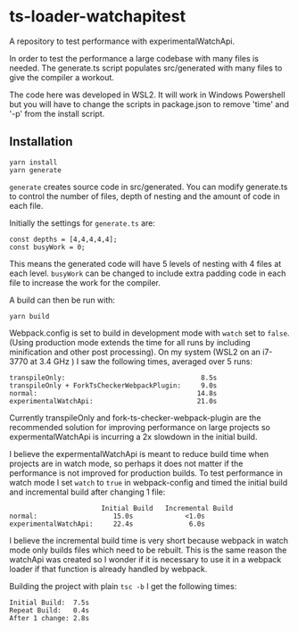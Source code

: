# ts-loader-watchapitest
A repository to test performance with experimentalWatchApi.

In order to test the performance a large codebase with many files is needed.  The generate.ts script populates src/generated with many files to give the compiler a workout.

The code here was developed in WSL2. It will work in Windows Powershell but you will have to change the scripts in package.json to remove 'time' and '-p' from the install script.

## Installation

```
yarn install
yarn generate
```

<code>generate</code> creates source code in src/generated.  You can modify generate.ts to control the number of files, depth of nesting and the amount of code in each file.

Initially the settings for <code>generate.ts</code> are:
```
const depths = [4,4,4,4,4];
const busyWork = 0;
```

This means the generated code will have 5 levels of nesting with 4 files at each level.  <code>busyWork</code> can be changed to include extra padding code in each file to increase the work for the compiler.

A build can then be run with:
```
yarn build
```

Webpack.config is set to build in development mode with <code>watch</code> set to <code>false</code>. (Using production mode extends the time for all runs by including minification and other post processing).  On my system (WSL2 on an i7-3770 at 3.4 GHz ) I saw the following times, averaged over 5 runs:

```
transpileOnly:                                  8.5s
transpileOnly + ForkTsCheckerWebpackPlugin:     9.0s
normal:                                        14.8s
experimentalWatchApi:                          21.0s
```

Currently transpileOnly and fork-ts-checker-webpack-plugin are the recommended solution for improving performance on large projects so expermentalWatchApi is incurring a 2x slowdown in the initial build.

I believe the expermentalWatchApi is meant to reduce build time when projects are in watch mode, so perhaps it does not matter if the performance is not improved for production builds. To test performance in watch mode I set <code>watch</code> to <code>true</code> in webpack-config and timed the initial build and incremental build after changing 1 file:
```
                       Initial Build   Incremental Build
normal:                   15.0s             <1.0s
experimentalWatchApi:     22.4s              6.0s
```

I believe the incremental build time is very short because webpack in watch mode only builds files which need to be rebuilt.  This is the same reason the watchApi was created so I wonder if it is necessary to use it in a webpack loader if that function is already handled by webpack.

Building the project with plain <code>tsc -b</code> I get the following times:
```
Initial Build:  7.5s
Repeat Build:   0.4s
After 1 change: 2.8s
```





